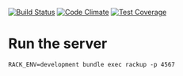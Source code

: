 [![Build Status](https://travis-ci.org/mumuki/mumuki-plunit-server.svg?branch=master)](https://travis-ci.org/mumuki/mumuki-plunit-server)
[![Code Climate](https://codeclimate.com/github/mumuki/mumuki-plunit-server/badges/gpa.svg)](https://codeclimate.com/github/mumuki/mumuki-plunit-server)
[![Test Coverage](https://codeclimate.com/github/mumuki/mumuki-plunit-server/badges/coverage.svg)](https://codeclimate.com/github/mumuki/mumuki-plunit-server)

# Run the server

```
RACK_ENV=development bundle exec rackup -p 4567
```



